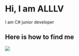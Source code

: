 <h1>Hi, I am ALLLV</h1>

<p>I am C# junior developer<p>

<h2>Here is how to find me</h2>

<div><a href="t.me/alllv_tt"><img src="https://img.shields.io/badge/Telegram-blue?style=for-the-badge&logo=telegram&logoColor=white"></a></div>
